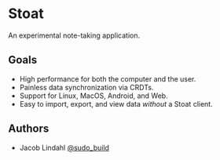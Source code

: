 # Stoat

An experimental note-taking application.

## Goals

- High performance for both the computer and the user.
- Painless data synchronization via CRDTs.
- Support for Linux, MacOS, Android, and Web.
- Easy to import, export, and view data _without_ a Stoat client.

## Authors

- Jacob Lindahl [@sudo_build](https://twitter.com/sudo_build)
